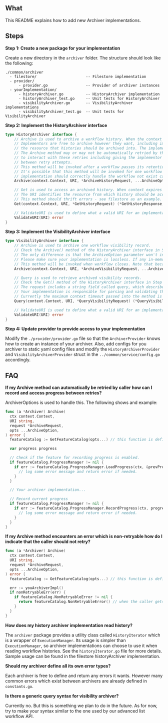 ## What

This README explains how to add new Archiver implementations.

## Steps

**Step 1: Create a new package for your implementation**

Create a new directory in the `archiver` folder. The structure should look like the following:
```
./common/archiver
  - filestore/                      -- Filestore implementation
  - provider/
      - provider.go                 -- Provider of archiver instances
  - yourImplementation/
      - historyArchiver.go          -- HistoryArchiver implementation
      - historyArchiver_test.go     -- Unit tests for HistoryArchiver
      - visibilityArchiver.go       -- VisibilityArchiver implementations
      - visibilityArchiver_test.go  -- Unit tests for VisibilityArchiver
```

**Step 2: Implement the HistoryArchiver interface**

```go
type HistoryArchiver interface {
    // Archive is used to archive a workflow history. When the context expires the method should stop trying to archive.
    // Implementors are free to archive however they want, including implementing retries of sub-operations. The URI defines
    // the resource that histories should be archived into. The implementor gets to determine how to interpret the URI.
    // The Archive method may or may not be automatically retried by the caller. The ArchiveOptions are used
    // to interact with these retries including giving the implementor the ability to cancel retries and record progress
    // between retry attempts.
    // This method will be invoked after a workflow passes its retention period.
    // It's possible that this method will be invoked for one workflow multiple times and potentially concurrently,
    // implementation should correctly handle the workflow not exist case and return nil error.
    Archive(context.Context, URI, *ArchiveHistoryRequest, ...ArchiveOption) error

    // Get is used to access an archived history. When context expires method should stop trying to fetch history.
    // The URI identifies the resource from which history should be accessed and it is up to the implementor to interpret this URI.
    // This method should thrift errors - see filestore as an example.
    Get(context.Context, URI, *GetHistoryRequest) (*GetHistoryResponse, error)

    // ValidateURI is used to define what a valid URI for an implementation is.
    ValidateURI(URI) error
}
```

**Step 3: Implement the VisibilityArchiver interface**

```go
type VisibilityArchiver interface {
    // Archive is used to archive one workflow visibility record.
    // Check the Archive() method of the HistoryArchiver interface in Step 2 for parameters' meaning and requirements.
    // The only difference is that the ArchiveOption parameter won't include an option for recording process.
    // Please make sure your implementation is lossless. If any in-memory batching mechanism is used, then those batched records will be lost during server restarts.
    // This method will be invoked when workflow closes. Note that because of conflict resolution, it is possible for a workflow to through the closing process multiple times, which means that this method can be invoked more than once after a workflow closes.
    Archive(context.Context, URI, *ArchiveVisibilityRequest, ...ArchiveOption) error

    // Query is used to retrieve archived visibility records.
    // Check the Get() method of the HistoryArchiver interface in Step 2 for parameters' meaning and requirements.
    // The request includes a string field called query, which describes what kind of visibility records should be returned. For example, it can be some SQL-like syntax query string.
    // Your implementation is responsible for parsing and validating the query, and also returning all visibility records that match the query.
    // Currently the maximum context timeout passed into the method is 3 minutes, so it's ok if this method takes a long time to run.
    Query(context.Context, URI, *QueryVisibilityRequest) (*QueryVisibilityResponse, error)

    // ValidateURI is used to define what a valid URI for an implementation is.
    ValidateURI(URI) error
}
```

**Step 4: Update provider to provide access to your implementation**

Modify the `./provider/provider.go` file so that the `ArchiverProvider` knows how to create an instance of your archiver.
Also, add configs for you archiver to static yaml config files and modify the `HistoryArchiverProvider`
and `VisibilityArchiverProvider` struct in the `../common/service/config.go` accordingly.


## FAQ
**If my Archive method can automatically be retried by caller how can I record and access progress between retries?**

ArchiverOptions is used to handle this. The following shows and example:
```go
func (a *Archiver) Archive(
  ctx context.Context,
  URI string,
  request *ArchiveRequest,
  opts ...ArchiveOption,
) error {
  featureCatalog := GetFeatureCatalog(opts...) // this function is defined in options.go

  var progress progress

  // Check if the feature for recording progress is enabled.
  if featureCatalog.ProgressManager != nil {
    if err := featureCatalog.ProgressManager.LoadProgress(ctx, &prevProgress); err != nil {
      // log some error message and return error if needed.
    }
  }

  // Your archiver implementation...

  // Record current progress
  if featureCatalog.ProgressManager != nil {
    if err := featureCatalog.ProgressManager.RecordProgress(ctx, progress); err != nil {
      // log some error message and return error if needed.
    }
  }
}
```

**If my Archive method encounters an error which is non-retryable how do I indicate that the caller should not retry?**

```go
func (a *Archiver) Archive(
  ctx context.Context,
  URI string,
  request *ArchiveRequest,
  opts ...ArchiveOption,
) error {
  featureCatalog := GetFeatureCatalog(opts...) // this function is defined in options.go

  err := youArchiverImpl()
  if nonRetryableErr(err) {
    if featureCatalog.NonRetryableError != nil {
      return featureCatalog.NonRetryableError() // when the caller gets this error type back it will not retry anymore.
    }
  }
}
```

**How does my history archiver implementation read history?**

The `archiver` package provides a utility class called `HistoryIterator` which is a wrapper of `ExecutionManager`.
Its usage is simpler than `ExecutionManager`, so archiver implementations can choose to use it when reading workflow histories.
See the `historyIterator.go` file for more details.
Sample usage can be found in the filestore historyArchiver implementation.

**Should my archiver define all its own error types?**

Each archiver is free to define and return any errors it wants. However many common errors which
exist between archivers are already defined in `constants.go`.

**Is there a generic query syntax for visibility archiver?**

Currently no. But this is something we plan to do in the future. As for now, try to make your syntax similar to the one used by our advanced list workflow API.
